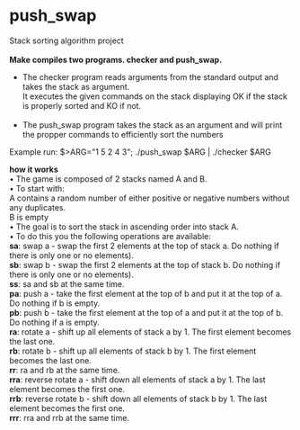 # push_swap
Stack sorting algorithm project<br><br>
<b>Make compiles two programs. checker and push_swap.</b><br>
- The checker program reads arguments from the standard output and takes the stack as argument.<br>
It executes the given commands on the stack displaying OK if the stack is properly sorted and KO if not.<br><br>
- The push_swap program takes the stack as an argument and will print the propper commands to efficiently sort the numbers<br>

Example run: $>ARG="1 5 2 4 3"; ./push_swap $ARG | ./checker $ARG

 <b>how it works</b><br>
• The game is composed of 2 stacks named A and B.<br>
• To start with:<br>
A contains a random number of either positive or negative numbers without
any duplicates.<br>
B is empty<br>
• The goal is to sort the stack in ascending order into stack A.<br>
• To do this you the following operations are available:<br>
<b>sa</b>: swap a - swap the first 2 elements at the top of stack a. Do nothing if there
is only one or no elements).<br>
<b>sb</b>: swap b - swap the first 2 elements at the top of stack b. Do nothing if there
is only one or no elements).<br>
<b>ss</b>: sa and sb at the same time.<br>
<b>pa</b>: push a - take the first element at the top of b and put it at the top of a. Do
nothing if b is empty.<br>
<b>pb</b>: push b - take the first element at the top of a and put it at the top of b. Do
nothing if a is empty.<br>
<b>ra</b>: rotate a - shift up all elements of stack a by 1. The first element becomes
the last one.<br>
<b>rb</b>: rotate b - shift up all elements of stack b by 1. The first element becomes
the last one.<br>
<b>rr</b>: ra and rb at the same time.<br>
<b>rra</b>: reverse rotate a - shift down all elements of stack a by 1. The last element
becomes the first one.<br>
<b>rrb</b>: reverse rotate b - shift down all elements of stack b by 1. The last element
becomes the first one.<br>
<b>rrr</b>: rra and rrb at the same time.<br>
